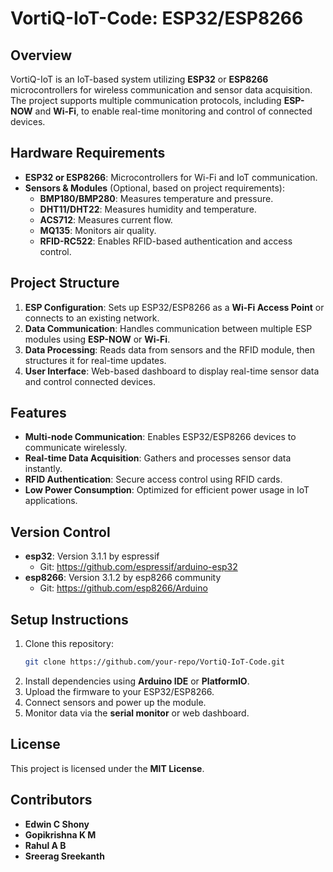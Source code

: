 # VortiQ-IoT-Code: ESP32/ESP8266

## Overview
VortiQ-IoT is an IoT-based system utilizing **ESP32** or **ESP8266** microcontrollers for wireless communication and sensor data acquisition. The project supports multiple communication protocols, including **ESP-NOW** and **Wi-Fi**, to enable real-time monitoring and control of connected devices.

## Hardware Requirements
- **ESP32 or ESP8266**: Microcontrollers for Wi-Fi and IoT communication.
- **Sensors & Modules** (Optional, based on project requirements):
  - **BMP180/BMP280**: Measures temperature and pressure.
  - **DHT11/DHT22**: Measures humidity and temperature.
  - **ACS712**: Measures current flow.
  - **MQ135**: Monitors air quality.
  - **RFID-RC522**: Enables RFID-based authentication and access control.

## Project Structure
1. **ESP Configuration**: Sets up ESP32/ESP8266 as a **Wi-Fi Access Point** or connects to an existing network.
2. **Data Communication**: Handles communication between multiple ESP modules using **ESP-NOW** or **Wi-Fi**.
3. **Data Processing**: Reads data from sensors and the RFID module, then structures it for real-time updates.
4. **User Interface**: Web-based dashboard to display real-time sensor data and control connected devices.

## Features
- **Multi-node Communication**: Enables ESP32/ESP8266 devices to communicate wirelessly.
- **Real-time Data Acquisition**: Gathers and processes sensor data instantly.
- **RFID Authentication**: Secure access control using RFID cards.
- **Low Power Consumption**: Optimized for efficient power usage in IoT applications.

## Version Control
- **esp32**: Version 3.1.1 by espressif
  - Git: https://github.com/espressif/arduino-esp32
- **esp8266**: Version 3.1.2 by esp8266 community
  - Git: https://github.com/esp8266/Arduino

## Setup Instructions
1. Clone this repository:
   ```sh
   git clone https://github.com/your-repo/VortiQ-IoT-Code.git
   ```
2. Install dependencies using **Arduino IDE** or **PlatformIO**.
3. Upload the firmware to your ESP32/ESP8266.
4. Connect sensors and power up the module.
5. Monitor data via the **serial monitor** or web dashboard.

## License
This project is licensed under the **MIT License**.

## Contributors
- **Edwin C Shony**
- **Gopikrishna K M**
- **Rahul A B**
- **Sreerag Sreekanth**
